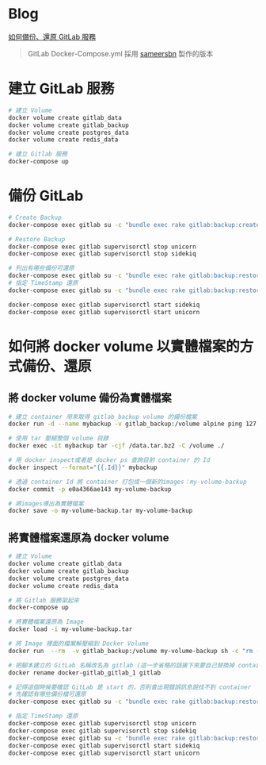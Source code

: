 # Blog

[如何備份、還原 GitLab 服務][blog]

> GitLab Docker-Compose.yml 採用 [sameersbn][url] 製作的版本

[blog]: https://dotblogs.com.tw/artblog/2018/10/04/how-to-backup-restore-docker-gitlab
[url]: https://github.com/sameersbn/docker-gitlab

# 建立 GitLab 服務

```bash
# 建立 Volume
docker volume create gitlab_data
docker volume create gitlab_backup
docker volume create postgres_data
docker volume create redis_data

# 建立 Gitlab 服務
docker-compose up
```

# 備份 GitLab

```bash
# Create Backup
docker-compose exec gitlab su -c "bundle exec rake gitlab:backup:create" git

# Restore Backup
docker-compose exec gitlab supervisorctl stop unicorn
docker-compose exec gitlab supervisorctl stop sidekiq

# 列出有哪些備份可還原
docker-compose exec gitlab su -c "bundle exec rake gitlab:backup:restore" git
# 指定 TimeStamp 還原
docker-compose exec gitlab su -c "bundle exec rake gitlab:backup:restore BACKUP=1538620541_2018_10_04_11.3.0" git

docker-compose exec gitlab supervisorctl start sidekiq
docker-compose exec gitlab supervisorctl start unicorn
```

# 如何將 docker volume 以實體檔案的方式備份、還原

## 將 docker volume 備份為實體檔案

```bash
# 建立 container 用來取得 gitlab_backup volume 的備份檔案
docker run -d --name mybackup -v gitlab_backup:/volume alpine ping 127.0.0.1

# 使用 tar 壓縮整個 volume 目錄
docker exec -it mybackup tar -cjf /data.tar.bz2 -C /volume ./

# 用 docker inspect或者是 docker ps 查詢目前 container 的 Id
docker inspect --format="{{.Id}}" mybackup

# 透過 container Id 將 container 打包成一個新的images：my-volume-backup
docker commit -p e0a4366ae143 my-volume-backup

# 將images導出為實體檔案
docker save -o my-volume-backup.tar my-volume-backup
```

## 將實體檔案還原為 docker volume

```bash
# 建立 Volume
docker volume create gitlab_data
docker volume create gitlab_backup
docker volume create postgres_data
docker volume create redis_data

# 將 Gitlab 服務架起來
docker-compose up

# 將實體檔案還原為 Image
docker load -i my-volume-backup.tar

# 將 Image 裡面的檔案解壓縮到 Docker Volume
docker run  --rm  -v gitlab_backup:/volume my-volume-backup sh -c "rm -rf /volume/* /volume/..?* /volume/.[!.]* ; tar -C /volume/ -xjf  /data.tar.bz2 ;"

# 把腳本建立的 GitLab 名稱改名為 gitlab (這一步省略的話接下來要自己替換掉 container name)
docker rename docker-gitlab_gitlab_1 gitlab

# 記得這個時候要確認 GitLab 是 start 的，否則會出現錯誤訊息說找不到 container
# 先確認有哪些備份檔可還原
docker-compose exec gitlab su -c "bundle exec rake gitlab:backup:restore" git

# 指定 TimeStamp 還原
docker-compose exec gitlab supervisorctl stop unicorn
docker-compose exec gitlab supervisorctl stop sidekiq
docker-compose exec gitlab su -c "bundle exec rake gitlab:backup:restore BACKUP=1538620541_2018_10_04_11.3.0" git
docker-compose exec gitlab supervisorctl start sidekiq
docker-compose exec gitlab supervisorctl start unicorn
```
